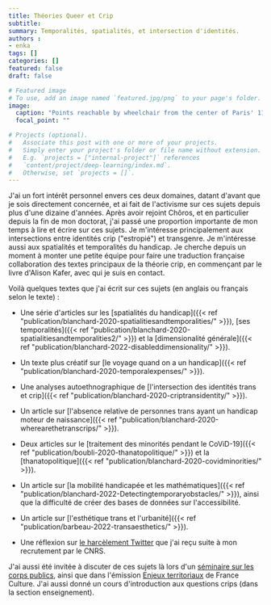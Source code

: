 ```yaml
---
title: Théories Queer et Crip
subtitle: 
summary: Temporalités, spatialités, et intersection d'identités.
authors : 
- enka
tags: []
categories: []
featured: false
draft: false

# Featured image
# To use, add an image named `featured.jpg/png` to your page's folder. 
image:
  caption: "Points reachable by wheelchair from the center of Paris' 11th discrit."
  focal_point: ""

# Projects (optional).
#   Associate this post with one or more of your projects.
#   Simply enter your project's folder or file name without extension.
#   E.g. `projects = ["internal-project"]` references 
#   `content/project/deep-learning/index.md`.
#   Otherwise, set `projects = []`.
---
```

J'ai un fort intérêt personnel envers ces deux domaines, datant d'avant que je sois directement concernée, et ai fait de l'activisme sur ces sujets depuis plus d'une dizaine d'années. Après avoir rejoint Chôros, et en particulier depuis la fin de mon doctorat, j'ai passé une proportion importante de mon temps à lire et écrire sur ces sujets. Je m'intéresse principalement aux intersections entre identités crip ("estropié") et transgenre.  Je m'intéresse aussi aux spatialités et temporalités du handicap. Je cherche depuis un moment à monter une petite équipe pour faire une traduction française collaboration des textes principaux de la théorie crip, en commençant par le livre d'Alison Kafer, avec qui je suis en contact. 

Voilà quelques textes que j'ai écrit sur ces sujets (en anglais ou français selon le texte) :

-  Une série d'articles sur les [spatialités du handicap]({{< ref "publication/blanchard-2020-spatialitiesandtemporalities/" >}}), [ses temporalités]({{< ref "publication/blanchard-2020-spatialitiesandtemporalities2/" >}}) et la [dimensionalité générale]({{< ref "publication/blanchard-2022-disableddimensionality/" >}}).

- Un texte plus créatif sur [le voyage quand on a un handicap]({{< ref "publication/blanchard-2020-temporalexpenses/" >}}).

- Une analyses autoethnographique de [l'intersection des identités trans et crip]({{< ref "publication/blanchard-2020-criptransidentity/" >}}).

- Un article sur [l'absence relative de personnes trans ayant un handicap moteur de naissance]({{< ref "publication/blanchard-2020-wherearethetranscrips/" >}}).

- Deux articles sur le [traitement des minorités pendant le CoViD-19]({{< ref "publication/boubli-2020-thanatopolitique/" >}}) et la [thanatopolitique]({{< ref "publication/blanchard-2020-covidminorities/" >}}).

- Un article sur [la mobilité handicapée et les mathématiques]({{< ref "publication/blanchard-2022-Detectingtemporaryobstacles/" >}}), ainsi que la difficulté de créer des bases de données sur l'accessibilité. 

- Un article sur [l'esthétique trans et l'urbanité]({{< ref "publication/barbeau-2022-transaesthetics/" >}}).

- Une réflexion sur [le harcèlement Twitter](https://academia.hypotheses.org/39675) que j'ai reçu suite à mon recrutement par le CNRS.

J'ai aussi été invitée à discuter de ces sujets là lors d'un [séminaire sur les corps publics](https://www.youtube.com/watch?v=MiMaQ4zdwxM), ainsi que dans l'émission [Enjeux territoriaux](https://www.radiofrance.fr/franceculture/podcasts/les-enjeux-territoriaux/le-territoire-vecu-des-personnes-handicapees-5395514) de France Culture. J'ai aussi donné un cours d'introduction aux questions crips (dans la section enseignement).
